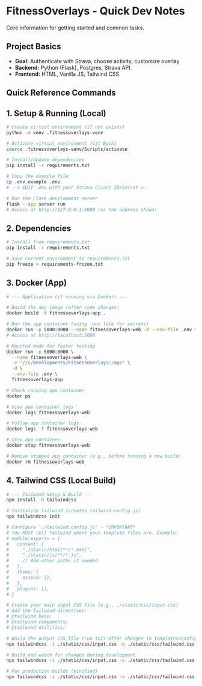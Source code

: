 # FitnessOverlays - Quick Dev Notes

Core information for getting started and common tasks.

## Project Basics

- **Goal:** Authenticate with Strava, choose activity, customize overlay
- **Backend:** Python (Flask), Postgres, Strava API.
- **Frontend:** HTML, Vanilla JS, Tailwind CSS

## Quick Reference Commands

## 1. Setup & Running (Local)

```bash
# Create virtual environment (if not exists)
python -m venv .fitnessoverlays-venv

# Activate virtual environment (Git Bash)
source .fitnessoverlays-venv/Scripts/activate

# Install/Update dependencies
pip install -r requirements.txt

# Copy the example file
cp .env.example .env
# --> EDIT .env with your Strava Client ID/Secret <--

# Run the Flask development server
flask --app server run
# Access at http://127.0.0.1:5000 (or the address shown)
```

## 2. Dependencies

```bash
# Install from requirements.txt
pip install -r requirements.txt

# Save current environment to requirements.txt
pip freeze > requirements-frozen.txt
```

## 3. Docker (App)

```bash
# --- Application (if running via Docker) ---

# Build the app image (after code changes)
docker build -t fitnessoverlays-app .

# Run the app container (using .env file for secrets)
docker run -p 5000:8000 --name fitnessoverlays-web -d --env-file .env fitnessoverlays-app
# Access at http://localhost:5000

# Mounted mode for faster testing
docker run -p 5000:8000 \
  --name fitnessoverlays-web \
  -v "//c/Developments/FitnessOverlays:/app" \
  -d \
  --env-file .env \
  fitnessoverlays-app

# Check running app container
docker ps

# View app container logs
docker logs fitnessoverlays-web

# Follow app container logs
docker logs -f fitnessoverlays-web

# Stop app container
docker stop fitnessoverlays-web

# Remove stopped app container (e.g., before running a new build)
docker rm fitnessoverlays-web
```

## 4. Tailwind CSS (Local Build)

```bash
# --- Tailwind Setup & Build ---
npm install -D tailwindcss

# Initialize Tailwind (creates tailwind.config.js)
npx tailwindcss init

# Configure './tailwind.config.js' - *IMPORTANT*
# You MUST tell Tailwind where your template files are. Example:
# module.exports = {
#   content: [
#     "./static/html/**/*.html",
#     "./static/js/**/*.js",
#     // Add other paths if needed
#   ],
#   theme: {
#     extend: {},
#   },
#   plugins: [],
# }

# Create your main input CSS file (e.g., ./static/css/input.css)
# Add the Tailwind directives:
# @tailwind base;
# @tailwind components;
# @tailwind utilities;

# Build the output CSS file (run this after changes to templates/config)
npx tailwindcss -i ./static/css/input.css -o ./static/css/tailwind.css

# Build and watch for changes during development
npx tailwindcss -i ./static/css/input.css -o ./static/css/tailwind.css --watch

# For production builds (minified)
npx tailwindcss -i ./static/css/input.css -o ./static/css/tailwind.css --minify
```
